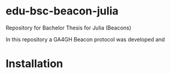 # edu-bsc-beacon-julia
Repository for Bachelor Thesis for Julia (Beacons)

In this repository a GA4GH Beacon protocol was developed and 

# Installation
